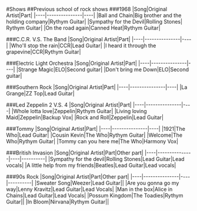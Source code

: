 #Shows
##Previous school of rock shows
###1968
|Song|Original Artist|Part|
|----|---------------|----|
|Ball and Chain|Big brother and the holding company|Rythym Guitar|
|Sympathy for the Devil|Rolling Stones| Rythym Guitar|
|On the road again|Canned Heat|Rythym Guitar| 

###C.C.R. V.S. The Band 
|Song|Original Artist|Part|
|----|---------------|----|
|Who'll stop the rain|CCR|Lead Guitar|
|I heard it through the grapevine|CCR|Rythym Guitar|

###Electric Light Orchestra
|Song|Original Artist|Part|
|----|---------------|----|
|Strange Magic|ELO|Second guitar|
|Don't bring me Down|ELO|Second guitar|

###Southern Rock
|Song|Original Artist|Part|
|----|---------------|----|
|La Grange|ZZ Top|Lead Guitar|

###Led Zeppelin 2 V.S. 4 
|Song|Original Artist|Part|
|----|---------------|----|
|Whole lotta love|Zeppelin|Rythym Guitar|
|Living loving Maid|Zeppelin|Backup Vox|
|Rock and Roll|Zeppelin|Lead Guitar|

###Tommy
|Song|Original Artist|Part|
|----|---------------|----|
|1921|The Who|Lead Guitar|
|Cousin Kevin|The Who|Rythym Guitar|
|Welcome|The Who|Rythym Guitar|
|Tommy can you here me|The Who|Harmony Vox|

###British Invasion
|Song|Original Artist|Part|Other part|
|----|---------------|----|----------|
|Sympathy for the devil|Rolling Stones|Lead Guitar|Lead vocals|
|A little help from my friends|Beatles|Lead Guitar|Lead vocals|



###90s Rock
|Song|Original Artist|Part|Other part|
|----|---------------|----|----------|
|Sweater Song|Weezer|Lead Guitar||
|Are you gonna go my way|Lenny Kravitz|Lead Guitar|Lead Vocals|
|Man in the box|Alice in Chains|Lead Guitar|Lead Vocals|
|Possum Kingdom|The Toadies|Rythym Guitar||
|In Bloom|Nirvana|Rythym Guitar||
